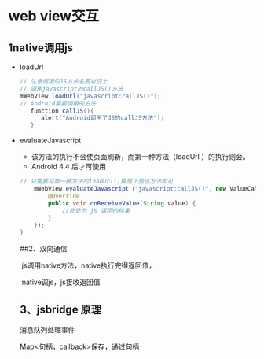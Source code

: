 # web view交互

## 1native调用js

- loadUrl

  ```java
  // 注意调用的JS方法名要对应上
  // 调用javascript的callJS()方法
  mWebView.loadUrl("javascript:callJS()");	
  // Android需要调用的方法
     function callJS(){
        alert("Android调用了JS的callJS方法");
     }
  ```

  

- evaluateJavascript

  - 该方法的执行不会使页面刷新，而第一种方法（loadUrl ）的执行则会。
  - Android 4.4 后才可使用

  ```java
  // 只需要将第一种方法的loadUrl()换成下面该方法即可
      mWebView.evaluateJavascript（"javascript:callJS()", new ValueCallback<String>() {
          @Override
          public void onReceiveValue(String value) {
              //此处为 js 返回的结果
          }
      });
  }
  ```

  ##2、双向通信

  ​	js调用native方法，native执行完得返回值，

  ​	native调js，js接收返回值

  ## 3、jsbridge 原理

  消息队列处理事件

  Map<句柄，callback>保存，通过句柄